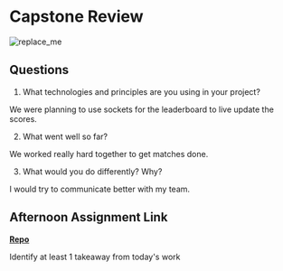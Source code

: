# Capstone Review

![replace_me](https://codeworks.blob.core.windows.net/public/assets/img/illustrations/placeholder.svg)

## Questions

1. What technologies and principles are you using in your project?

We were planning to use sockets for the leaderboard to live update the scores.

2. What went well so far?

We worked really hard together to get matches done.

3. What would you do differently? Why?

I would try to communicate better with my team.


## Afternoon Assignment Link

**[Repo](https://github.com/ChristineKlosterman/<ASSIGNMENT_REPO>)**

Identify at least 1 takeaway from today's work
